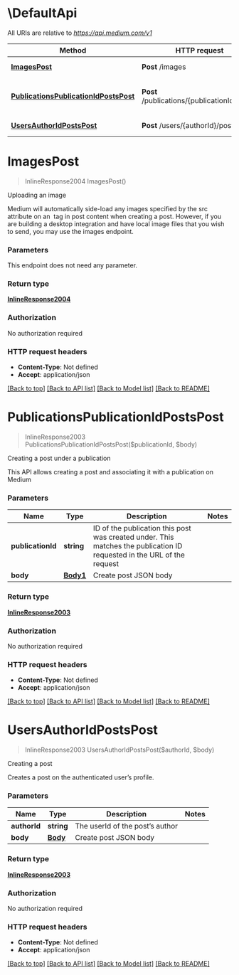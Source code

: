 # \DefaultApi

All URIs are relative to *https://api.medium.com/v1*

Method | HTTP request | Description
------------- | ------------- | -------------
[**ImagesPost**](DefaultApi.md#ImagesPost) | **Post** /images | Uploading an image
[**PublicationsPublicationIdPostsPost**](DefaultApi.md#PublicationsPublicationIdPostsPost) | **Post** /publications/{publicationId}/posts | Creating a post under a publication
[**UsersAuthorIdPostsPost**](DefaultApi.md#UsersAuthorIdPostsPost) | **Post** /users/{authorId}/posts | Creating a post


# **ImagesPost**
> InlineResponse2004 ImagesPost()

Uploading an image

Medium will automatically side-load any images specified by the src attribute on an <img> tag in post content when creating a post. However, if you are building a desktop integration and have local image files that you wish to send, you may use the images endpoint.


### Parameters
This endpoint does not need any parameter.

### Return type

[**InlineResponse2004**](inline_response_200_4.md)

### Authorization

No authorization required

### HTTP request headers

 - **Content-Type**: Not defined
 - **Accept**: application/json

[[Back to top]](#) [[Back to API list]](../README.md#documentation-for-api-endpoints) [[Back to Model list]](../README.md#documentation-for-models) [[Back to README]](../README.md)

# **PublicationsPublicationIdPostsPost**
> InlineResponse2003 PublicationsPublicationIdPostsPost($publicationId, $body)

Creating a post under a publication

This API allows creating a post and associating it with a publication on Medium


### Parameters

Name | Type | Description  | Notes
------------- | ------------- | ------------- | -------------
 **publicationId** | **string**| ID of the publication this post was created under. This matches the publication ID requested in the URL of the request | 
 **body** | [**Body1**](Body1.md)| Create post JSON body | 

### Return type

[**InlineResponse2003**](inline_response_200_3.md)

### Authorization

No authorization required

### HTTP request headers

 - **Content-Type**: Not defined
 - **Accept**: application/json

[[Back to top]](#) [[Back to API list]](../README.md#documentation-for-api-endpoints) [[Back to Model list]](../README.md#documentation-for-models) [[Back to README]](../README.md)

# **UsersAuthorIdPostsPost**
> InlineResponse2003 UsersAuthorIdPostsPost($authorId, $body)

Creating a post

Creates a post on the authenticated user’s profile.


### Parameters

Name | Type | Description  | Notes
------------- | ------------- | ------------- | -------------
 **authorId** | **string**| The userId of the post’s author | 
 **body** | [**Body**](Body.md)| Create post JSON body | 

### Return type

[**InlineResponse2003**](inline_response_200_3.md)

### Authorization

No authorization required

### HTTP request headers

 - **Content-Type**: Not defined
 - **Accept**: application/json

[[Back to top]](#) [[Back to API list]](../README.md#documentation-for-api-endpoints) [[Back to Model list]](../README.md#documentation-for-models) [[Back to README]](../README.md)

